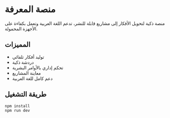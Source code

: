 # منصة المعرفة

منصة ذكية لتحويل الأفكار إلى مشاريع قابلة للنشر، تدعم اللغة العربية وتعمل بكفاءة على الأجهزة المحمولة.

## المميزات
- توليد أفكار تلقائي
- دردشة ذكية
- تحكم إداري بالأوامر البشرية
- معاينة المشاريع
- دعم كامل للغة العربية

## طريقة التشغيل
```bash
npm install
npm run dev
